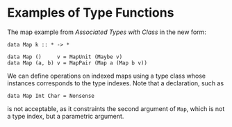 # Examples of Type Functions



The map example from *Associated Types with Class* in the new form:


```wiki
data Map k :: * -> *

data Map ()     v = MapUnit (Maybe v)
data Map (a, b) v = MapPair (Map a (Map b v))
```


We can define operations on indexed maps using a type class whose instances corresponds to the type indexes.  Note that a declaration, such as


```wiki
data Map Int Char = Nonsense
```


is not acceptable, as it constraints the second argument of `Map`, which is not a type index, but a parametric argument.


